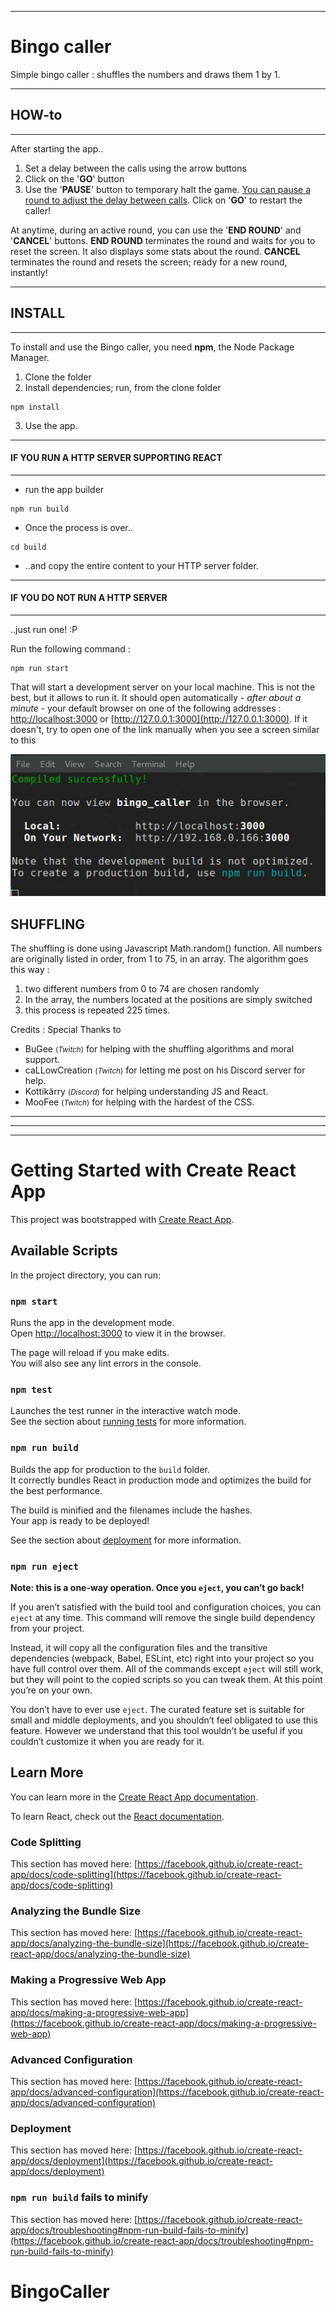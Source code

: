 ***
# Bingo caller

Simple bingo caller : shuffles the numbers and draws them 1 by 1.

***
## HOW-to
***

After starting the app..

1. Set a delay between the calls using the arrow buttons
2. Click on the '**GO**' button
3. Use the '**PAUSE**' button to temporary halt the game. <u>You can pause a round to adjust the delay between calls</u>. Click on '**GO**' to restart the caller!

At anytime, during an active round, you can use the '**END ROUND**' and '**CANCEL**' buttons. **END ROUND** terminates the round and waits for you to reset the screen. It also displays some stats about the round. **CANCEL** terminates the round and resets the screen; ready for a new round, instantly!

***
## INSTALL
***
To install and use the Bingo caller, you need **npm**, the Node Package Manager.

1. Clone the folder
2. Install dependencies; run, from the clone folder

``` 
npm install
```

3. Use the app.

***
#### **IF YOU RUN A HTTP SERVER SUPPORTING REACT**
***

* run the app builder

``` 
npm run build
```

* Once the process is over..

``` 
cd build
```

* ..and copy the entire content to your HTTP server folder.

***
#### **IF YOU DO NOT RUN A HTTP SERVER**
***
..just run one! :P

Run the following command :

``` 
npm run start
```

That will start a development server on your local machine. This is not the best, but it allows to run it. It should open automatically - *after about a minute* - your default browser on one of the following addresses : [http://localhost:3000](http://localhost:3000) or [http://127.0.0.1:3000](http://127.0.0.1:3000). If it doesn't, try to open one of the link manually when you see a screen similar to this

<img src="./images/ReactServerUp.jpg">

## SHUFFLING

The shuffling is done using Javascript Math.random() function. All numbers are originally listed in order, from 1 to 75, in an array. The algorithm goes this way :

1. two different numbers from 0 to 74 are chosen randomly
2. In the array, the numbers located at the positions are simply switched
3. this process is repeated 225 times.

Credits : Special Thanks to
* BuGee <small>(*Twitch*)</small> for helping with the shuffling algorithms and moral support.
* caLLowCreation <small>(*Twitch*)</small> for letting me post on his Discord server for help.
* Kottikärry <small>(*Discord*)</small> for helping understanding JS and React.
* MooFee <small>(*Twitch*)</small> for helping with the hardest of the CSS.


***
***
***
# Getting Started with Create React App

This project was bootstrapped with [Create React App](https://github.com/facebook/create-react-app).

## Available Scripts

In the project directory, you can run:

### `npm start`

Runs the app in the development mode.\
Open [http://localhost:3000](http://localhost:3000) to view it in the browser.

The page will reload if you make edits.\
You will also see any lint errors in the console.

### `npm test`

Launches the test runner in the interactive watch mode.\
See the section about [running tests](https://facebook.github.io/create-react-app/docs/running-tests) for more information.

### `npm run build`

Builds the app for production to the `build` folder.\
It correctly bundles React in production mode and optimizes the build for the best performance.

The build is minified and the filenames include the hashes.\
Your app is ready to be deployed!

See the section about [deployment](https://facebook.github.io/create-react-app/docs/deployment) for more information.

### `npm run eject`

**Note: this is a one-way operation. Once you `eject`, you can’t go back!**

If you aren’t satisfied with the build tool and configuration choices, you can `eject` at any time. This command will remove the single build dependency from your project.

Instead, it will copy all the configuration files and the transitive dependencies (webpack, Babel, ESLint, etc) right into your project so you have full control over them. All of the commands except `eject` will still work, but they will point to the copied scripts so you can tweak them. At this point you’re on your own.

You don’t have to ever use `eject`. The curated feature set is suitable for small and middle deployments, and you shouldn’t feel obligated to use this feature. However we understand that this tool wouldn’t be useful if you couldn’t customize it when you are ready for it.

## Learn More

You can learn more in the [Create React App documentation](https://facebook.github.io/create-react-app/docs/getting-started).

To learn React, check out the [React documentation](https://reactjs.org/).

### Code Splitting

This section has moved here: [https://facebook.github.io/create-react-app/docs/code-splitting](https://facebook.github.io/create-react-app/docs/code-splitting)

### Analyzing the Bundle Size

This section has moved here: [https://facebook.github.io/create-react-app/docs/analyzing-the-bundle-size](https://facebook.github.io/create-react-app/docs/analyzing-the-bundle-size)

### Making a Progressive Web App

This section has moved here: [https://facebook.github.io/create-react-app/docs/making-a-progressive-web-app](https://facebook.github.io/create-react-app/docs/making-a-progressive-web-app)

### Advanced Configuration

This section has moved here: [https://facebook.github.io/create-react-app/docs/advanced-configuration](https://facebook.github.io/create-react-app/docs/advanced-configuration)

### Deployment

This section has moved here: [https://facebook.github.io/create-react-app/docs/deployment](https://facebook.github.io/create-react-app/docs/deployment)

### `npm run build` fails to minify

This section has moved here: [https://facebook.github.io/create-react-app/docs/troubleshooting#npm-run-build-fails-to-minify](https://facebook.github.io/create-react-app/docs/troubleshooting#npm-run-build-fails-to-minify)
# BingoCaller
